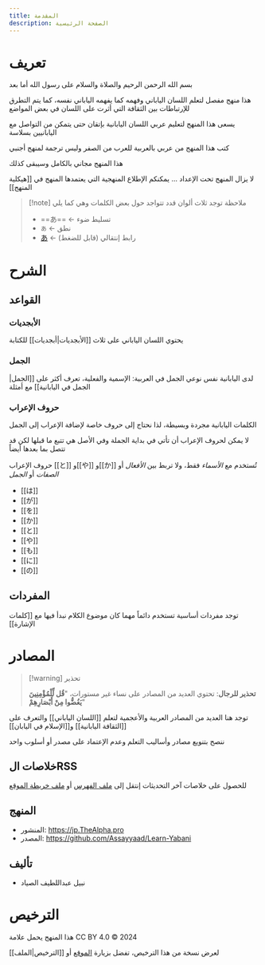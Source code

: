 ```yaml
---
title: المقدمة
description: الصفحة الرئيسية
---
```

# تعريف
بسم الله الرحمن الرحيم والصلاة والسلام على رسول الله
أما بعد

هذا منهج مفصل لتعلم اللسان الياباني وفهمه كما يفهمه الياباني نفسه، كما يتم التطرق للإرتباطات بين الثقافة التي أثرت على اللسان في بعض المواضع

يسعى هذا المنهج لتعليم عربي اللسان اليابانية بإتقان حتى يتمكن من التواصل مع اليابانيين بسلاسة

كتب هذا المنهج من عربي بالعربية للعرب من الصفر وليس ترجمة لمنهج أجنبي

هذا المنهج مجاني بالكامل وسيبقى كذلك

لا يزال المنهج تحت الإعداد ... يمكنكم الإطلاع المنهجية التي يعتمدها المنهج في [[هيكلية المنهج]]

> [!note] ملاحظة
> توجد ثلاث ألوان قدد تتواجد حول بعض الكلمات وهي كما يلي
> - ==あ== ← تسليط ضوء
> - `あ` ← نطق
> - [あ](#) ← رابط إنتقالي (قابل للضغط)
# الشرح
## القواعد
### الأبجديات
يحتوي اللسان الياباني على ثلاث [[الأبجديات|أبجديات]] للكتابة
### الجمل
لدى اليابانية نفس نوعي الجمل في العربية: الإسمية والفعلية، تعرف أكثر على [[الجمل|الجمل في اليابانية]] مع أمثلة
### حروف الإعراب
الكلمات اليابانية مجردة وبسيطة، لذا نحتاج إلى حروف خاصة لإضافة الإعراب إلى الجمل

لا يمكن لحروف الإعراب أن تأتي في بداية الجملة وفي الأصل هي تتبع ما قبلها لكن قد تتصل بما بعدها أيضاً

حروف الإعراب [[と]] و[[や]] و[[か]] تُستخدم مع _الأسماء_ فقط، ولا تربط بين _الأفعال_ أو _الصفات_ أو _الجمل_

- [[は]]
- [[が]]
- [[を]]
- [[か]]
- [[と]]
- [[や]]
- [[も]]
- [[に]]
- [[の]]
## المفردات
توجد مفردات أساسية تستخدم دائماً مهما كان موضوع الكلام نبدأ فيها مع [[كلمات الإشارة]]
# المصادر
> [!warning] تحذير
>
> **تحذير للرجال**: تحتوي العديد من المصادر على نساء غير مستورات، "**قُل لِّلْمُؤْمِنِينَ يَغُضُّوا مِنْ أَبْصَارِهِمْ**"

توجد هنا العديد من المصادر العربية والأعجمية لتعلم [[اللسان الياباني]] والتعرف على [[الثقافة اليابانية]] و[[الإسلام في اليابان]]

ننصح بتنويع مصادر وأساليب التعلم وعدم الإعتماد على مصدر أو أسلوب واحد
## خلاصات الRSS
للحصول على خلاصات آخر التحديثات إنتقل إلى [ملف الفهرس](index.xml) أو [ملف خريطة الموقع](sitemap.xml)
## المنهج
- المنشور: https://jp.TheAlpha.pro
- المصدر: https://github.com/Assayyaad/Learn-Yabani
## تأليف
- نبيل عبداللطيف الصياد
# الترخيص
هذا المنهج يحمل علامة CC BY 4.0 &copy; 2024

لعرض نسخة من هذا الترخيص، تفضل بزيارة [الموقع](https://creativecommons.org/licenses/by/4.0) أو [[الترخيص|الملف]]

